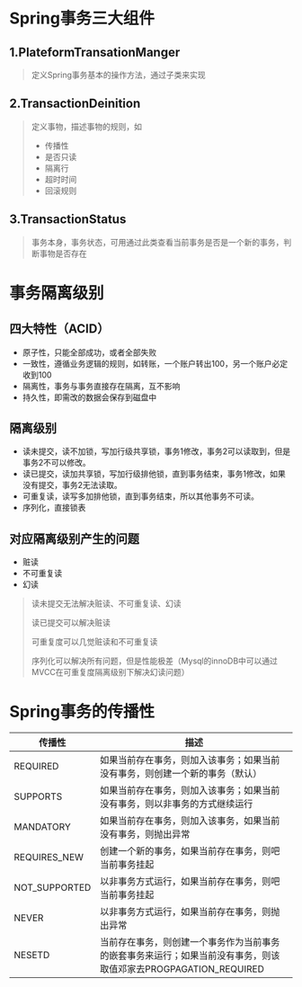 # Spring事务三大组件

## 1.PlateformTransationManger

> 定义Spring事务基本的操作方法，通过子类来实现
>
> 

## 2.TransactionDeinition

> 定义事物，描述事物的规则，如
>
> - 传播性
> - 是否只读
> - 隔离行
> - 超时时间
> - 回滚规则

## 3.TransactionStatus

> 事务本身，事务状态，可用通过此类查看当前事务是否是一个新的事务，判断事物是否存在



# 事务隔离级别

## 四大特性（ACID）

- 原子性，只能全部成功，或者全部失败
- 一致性，遵循业务逻辑的规则，如转账，一个账户转出100，另一个账户必定收到100
- 隔离性，事务与事务直接存在隔离，互不影响
- 持久性，即需改的数据会保存到磁盘中

## 隔离级别

- 读未提交，读不加锁，写加行级共享锁，事务1修改，事务2可以读取到，但是事务2不可以修改。
- 读已提交，读加共享锁，写加行级排他锁，直到事务结束，事务1修改，如果没有提交，事务2无法读取。
- 可重复读，读写多加排他锁，直到事务结束，所以其他事务不可读。
- 序列化，直接锁表

## 对应隔离级别产生的问题

- 赃读
- 不可重复读
- 幻读

> 读未提交无法解决赃读、不可重复读、幻读
>
> 读已提交可以解决赃读
>
> 可重复度可以几觉赃读和不可重复读
>
> 序列化可以解决所有问题，但是性能极差（Mysql的innoDB中可以通过MVCC在可重复度隔离级别下解决幻读问题）

# Spring事务的传播性

| 传播性        | 描述                                                         |
| ------------- | ------------------------------------------------------------ |
| REQUIRED      | 如果当前存在事务，则加入该事务；如果当前没有事务，则创建一个新的事务（默认） |
| SUPPORTS      | 如果当前存在事务，则加入该事务；如果当前没有事务，则以非事务的方式继续运行 |
| MANDATORY     | 如果当前存在事务，则加入该事务，如果当前没有事务，则抛出异常 |
| REQUIRES_NEW  | 创建一个新的事务，如果当前存在事务，则吧当前事务挂起         |
| NOT_SUPPORTED | 以非事务方式运行，如果当前存在事务，则吧当前事务挂起         |
| NEVER         | 以非事务方式运行，如果当前存在事务，则抛出异常               |
| NESETD        | 当前存在事务，则创建一个事务作为当前事务的嵌套事务来运行；如果当前没有事务，则该取值邓家去PROGPAGATION_REQUIRED |


